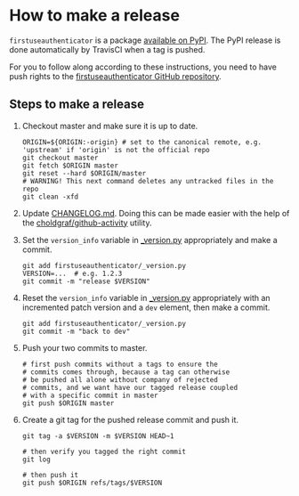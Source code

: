 # How to make a release

`firstuseauthenticator` is a package [available on
PyPI](https://pypi.org/project/jupyterhub-firstuseauthenticator/).
The PyPI release is done automatically by TravisCI when a tag
is pushed.

For you to follow along according to these instructions, you need
to have push rights to the [firstuseauthenticator GitHub
repository](https://github.com/jupyterhub/firstuseauthenticator).

## Steps to make a release

1. Checkout master and make sure it is up to date.

   ```shell
   ORIGIN=${ORIGIN:-origin} # set to the canonical remote, e.g. 'upstream' if 'origin' is not the official repo
   git checkout master
   git fetch $ORIGIN master
   git reset --hard $ORIGIN/master
   # WARNING! This next command deletes any untracked files in the repo
   git clean -xfd
   ```

1. Update [CHANGELOG.md](CHANGELOG.md). Doing this can be made easier with the
   help of the
   [choldgraf/github-activity](https://github.com/choldgraf/github-activity)
   utility.

1. Set the `version_info` variable in [\_version.py](firstuseauthenticator/_version.py)
   appropriately and make a commit.

   ```shell
   git add firstuseauthenticator/_version.py
   VERSION=...  # e.g. 1.2.3
   git commit -m "release $VERSION"
   ```

1. Reset the `version_info` variable in
   [\_version.py](firstuseauthenticator/_version.py) appropriately with an incremented
   patch version and a `dev` element, then make a commit.

   ```shell
   git add firstuseauthenticator/_version.py
   git commit -m "back to dev"
   ```

1. Push your two commits to master.

   ```shell
   # first push commits without a tags to ensure the
   # commits comes through, because a tag can otherwise
   # be pushed all alone without company of rejected
   # commits, and we want have our tagged release coupled
   # with a specific commit in master
   git push $ORIGIN master
   ```

1. Create a git tag for the pushed release commit and push it.

   ```shell
   git tag -a $VERSION -m $VERSION HEAD~1

   # then verify you tagged the right commit
   git log

   # then push it
   git push $ORIGIN refs/tags/$VERSION
   ```

